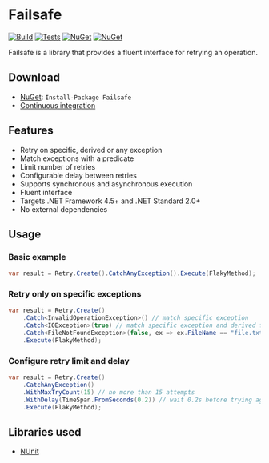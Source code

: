 # Failsafe

[![Build](https://img.shields.io/appveyor/ci/Tyrrrz/Failsafe/master.svg)](https://ci.appveyor.com/project/Tyrrrz/Failsafe)
[![Tests](https://img.shields.io/appveyor/tests/Tyrrrz/Failsafe/master.svg)](https://ci.appveyor.com/project/Tyrrrz/Failsafe)
[![NuGet](https://img.shields.io/nuget/v/Failsafe.svg)](https://nuget.org/packages/Failsafe)
[![NuGet](https://img.shields.io/nuget/dt/Failsafe.svg)](https://nuget.org/packages/Failsafe)

Failsafe is a library that provides a fluent interface for retrying an operation.

## Download

- [NuGet](https://nuget.org/packages/Failsafe): `Install-Package Failsafe`
- [Continuous integration](https://ci.appveyor.com/project/Tyrrrz/Failsafe)

## Features

- Retry on specific, derived or any exception
- Match exceptions with a predicate
- Limit number of retries
- Configurable delay between retries
- Supports synchronous and asynchronous execution
- Fluent interface
- Targets .NET Framework 4.5+ and .NET Standard 2.0+
- No external dependencies

## Usage

### Basic example

```c#
var result = Retry.Create().CatchAnyException().Execute(FlakyMethod);
```

### Retry only on specific exceptions

```c#
var result = Retry.Create()
	.Catch<InvalidOperationException>() // match specific exception
	.Catch<IOException>(true) // match specific exception and derived from it
	.Catch<FileNotFoundException>(false, ex => ex.FileName == "file.txt") // match specific exception and use predicate
	.Execute(FlakyMethod);
```

### Configure retry limit and delay

```c#
var result = Retry.Create()
	.CatchAnyException()
	.WithMaxTryCount(15) // no more than 15 attempts
	.WithDelay(TimeSpan.FromSeconds(0.2)) // wait 0.2s before trying again
	.Execute(FlakyMethod);
```

## Libraries used

- [NUnit](https://github.com/nunit/nunit)